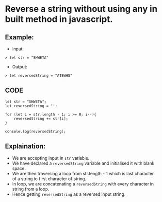 # Reverse a string without using any in built method in javascript.

## Example:

- Input:

```
> let str = "SHWETA"
```

- Output:

```
> let reversedString = "ATEWHS"
```

## CODE

```
let str = "SHWETA";
let reversedString = '';

for (let i = str.length - 1; i >= 0; i--){
    reversedString += str[i];
}

console.log(reversedString);
```

## Explaination:

- We are accepting input in `str` variable.
- We have declared a `reversedString` variable and initialised it with blank space.
- We are then traversing a loop from str.length - 1 which is last character of a string to first character of string.
- In loop, we are concatenating a `reversedString` with every character in string from a loop.
- Hence getting `reversedString` as a reversed input string.
